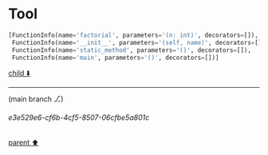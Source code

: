 # Tool

```python
[FunctionInfo(name='factorial', parameters='(n: int)', decorators=[]),
 FunctionInfo(name='__init__', parameters='(self, name)', decorators=[]),
 FunctionInfo(name='static_method', parameters='()', decorators=[]),
 FunctionInfo(name='main', parameters='()', decorators=[])]
```

[child ⬇️](#e3e529e6-cf6b-4cf5-8507-06cfbe5a801c)

---

(main branch ⎇)
###### e3e529e6-cf6b-4cf5-8507-06cfbe5a801c
[parent ⬆️](#39bd675e-4ad4-4c3f-b640-d873f3f61c46)
